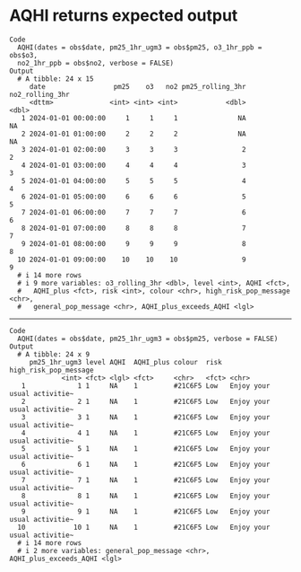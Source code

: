 # AQHI returns expected output

    Code
      AQHI(dates = obs$date, pm25_1hr_ugm3 = obs$pm25, o3_1hr_ppb = obs$o3,
      no2_1hr_ppb = obs$no2, verbose = FALSE)
    Output
      # A tibble: 24 x 15
         date                 pm25    o3   no2 pm25_rolling_3hr no2_rolling_3hr
         <dttm>              <int> <int> <int>            <dbl>           <dbl>
       1 2024-01-01 00:00:00     1     1     1               NA              NA
       2 2024-01-01 01:00:00     2     2     2               NA              NA
       3 2024-01-01 02:00:00     3     3     3                2               2
       4 2024-01-01 03:00:00     4     4     4                3               3
       5 2024-01-01 04:00:00     5     5     5                4               4
       6 2024-01-01 05:00:00     6     6     6                5               5
       7 2024-01-01 06:00:00     7     7     7                6               6
       8 2024-01-01 07:00:00     8     8     8                7               7
       9 2024-01-01 08:00:00     9     9     9                8               8
      10 2024-01-01 09:00:00    10    10    10                9               9
      # i 14 more rows
      # i 9 more variables: o3_rolling_3hr <dbl>, level <int>, AQHI <fct>,
      #   AQHI_plus <fct>, risk <int>, colour <chr>, high_risk_pop_message <chr>,
      #   general_pop_message <chr>, AQHI_plus_exceeds_AQHI <lgl>

---

    Code
      AQHI(dates = obs$date, pm25_1hr_ugm3 = obs$pm25, verbose = FALSE)
    Output
      # A tibble: 24 x 9
         pm25_1hr_ugm3 level AQHI  AQHI_plus colour  risk  high_risk_pop_message      
                 <int> <fct> <lgl> <fct>     <chr>   <fct> <chr>                      
       1             1 1     NA    1         #21C6F5 Low   Enjoy your usual activitie~
       2             2 1     NA    1         #21C6F5 Low   Enjoy your usual activitie~
       3             3 1     NA    1         #21C6F5 Low   Enjoy your usual activitie~
       4             4 1     NA    1         #21C6F5 Low   Enjoy your usual activitie~
       5             5 1     NA    1         #21C6F5 Low   Enjoy your usual activitie~
       6             6 1     NA    1         #21C6F5 Low   Enjoy your usual activitie~
       7             7 1     NA    1         #21C6F5 Low   Enjoy your usual activitie~
       8             8 1     NA    1         #21C6F5 Low   Enjoy your usual activitie~
       9             9 1     NA    1         #21C6F5 Low   Enjoy your usual activitie~
      10            10 1     NA    1         #21C6F5 Low   Enjoy your usual activitie~
      # i 14 more rows
      # i 2 more variables: general_pop_message <chr>, AQHI_plus_exceeds_AQHI <lgl>

